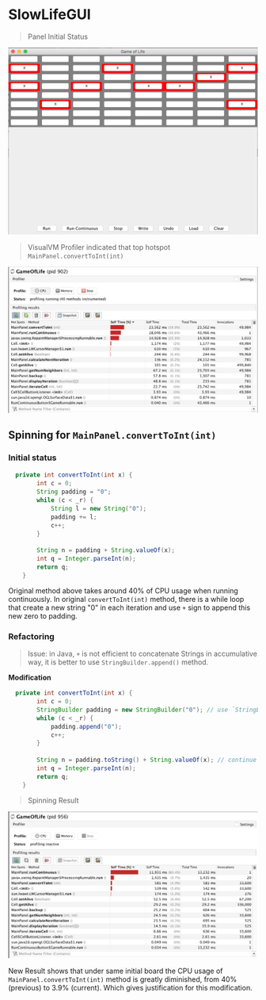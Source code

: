 # SlowLifeGUI

> Panel Initial Status

<div style="text-align: center;">
	<img src="scrnshots/initial_panel.png" alt="initial panel setting" />
</div>

> VisualVM Profiler indicated that top hotspot `MainPanel.convertToInt(int)` 

<div style="text-align: center;">
	<img src="scrnshots/init.png" alt="visualVM initial screenshots" />
</div>

## Spinning for `MainPanel.convertToInt(int)`

### Initial status 

```java
  private int convertToInt(int x) {
    	int c = 0;
    	String padding = "0";
    	while (c < _r) {
    		String l = new String("0");
    		padding += l;
    		c++;
    	}
	
    	String n = padding + String.valueOf(x);
    	int q = Integer.parseInt(n);
    	return q;
    }
```

Original method above takes around 40% of CPU usage when running continuously. In original `convertToInt(int)` method, there is a while loop that create a new string "0" in each iteration and use `+` sign to append this new zero to padding. 

### Refactoring 

> Issue: in Java, `+` is not efficient to concatenate Strings in accumulative way, it is better to use `StringBuilder.append()` method.

**Modification**

```Java
  private int convertToInt(int x) {
    	int c = 0;
    	StringBuilder padding = new StringBuilder("0"); // use `StringBuilder` instead of `new String()`
    	while (c < _r) {
    		padding.append("0");
    		c++;
    	}
    	
    	String n = padding.toString() + String.valueOf(x); // continue use String 
    	int q = Integer.parseInt(n);
    	return q;
    }
```

> Spinning Result 

<div style="text-align: center;">
	<img src="scrnshots/modi_1.png" alt="visualVM screenshots after refactoring" />
</div>

New Result shows that under same initial board the CPU usage of `MainPanel.convertToInt(int)` method is greatly diminished, from 40% (previous) to 3.9% (current). Which gives justification for this modification. 








